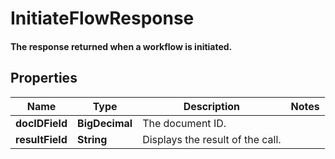 

# InitiateFlowResponse

#### The response returned when a workflow is initiated.

## Properties

Name | Type | Description | Notes
------------ | ------------- | ------------- | -------------
**docIDField** | **BigDecimal** | The document ID. | 
**resultField** | **String** | Displays the result of the call. | 



